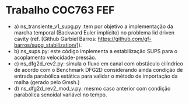 # Trabalho COC763 FEF

- a)	ns_transiente_v1_supg.py :tem por objetivo a implementação da marcha temporal (Backward Euler implícito) no problema lid driven cavity (ref. [Github Garbiel Barros: https://github.com/gf-barros/supg_stabilization/]).
- b)	ns_sups.py: este código implementa a estabilização SUPS para o acoplamento velocidade-pressão.
- c)	ns_dfg2d_rev2.py: simula o fluxo em canal com obstáculo cilíndrico de acordo com o Benchmark DFG2D considerando ainda condição de entrada parabólica estática para validar o método de importação da malha (gerado pelo Gmsh.)
- d)	ns_dfg2d_rev2_mod_v.py: mesmo caso anterior com condição parabólica senoidal variável no tempo.
